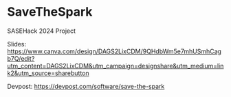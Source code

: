 # SaveTheSpark
SASEHack 2024 Project

Slides: https://www.canva.com/design/DAGS2LixCDM/9QHdbWm5e7mhUSmhCagb7Q/edit?utm_content=DAGS2LixCDM&utm_campaign=designshare&utm_medium=link2&utm_source=sharebutton

Devpost: https://devpost.com/software/save-the-spark
